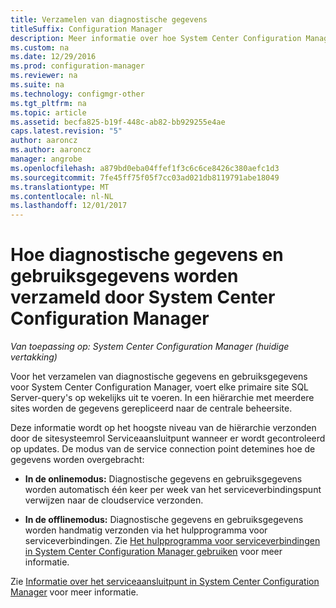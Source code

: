 ```yaml
---
title: Verzamelen van diagnostische gegevens
titleSuffix: Configuration Manager
description: Meer informatie over hoe System Center Configuration Manager diagnostische gegevens en gebruiksgegevens over zichzelf verzamelt.
ms.custom: na
ms.date: 12/29/2016
ms.prod: configuration-manager
ms.reviewer: na
ms.suite: na
ms.technology: configmgr-other
ms.tgt_pltfrm: na
ms.topic: article
ms.assetid: becfa825-b19f-448c-ab82-bb929255e4ae
caps.latest.revision: "5"
author: aaroncz
ms.author: aaroncz
manager: angrobe
ms.openlocfilehash: a879bd0eba04ffef1f3c6c6ce8426c380aefc1d3
ms.sourcegitcommit: 7fe45ff75f05f7cc03ad021db8119791abe18049
ms.translationtype: MT
ms.contentlocale: nl-NL
ms.lasthandoff: 12/01/2017
---
```

# <a name="how-diagnostics-and-usage-data-is-collected-by-system-center-configuration-manager"></a>Hoe diagnostische gegevens en gebruiksgegevens worden verzameld door System Center Configuration Manager

*Van toepassing op: System Center Configuration Manager (huidige vertakking)*

Voor het verzamelen van diagnostische gegevens en gebruiksgegevens voor System Center Configuration Manager, voert elke primaire site SQL Server-query's op wekelijks uit te voeren. In een hiërarchie met meerdere sites worden de gegevens gerepliceerd naar de centrale beheersite.  

Deze informatie wordt op het hoogste niveau van de hiërarchie verzonden door de sitesysteemrol Serviceaansluitpunt wanneer er wordt gecontroleerd op updates. De modus van de service connection point detemines hoe de gegevens worden overgebracht:  

-   **In de onlinemodus:** Diagnostische gegevens en gebruiksgegevens worden automatisch één keer per week van het serviceverbindingspunt verwijzen naar de cloudservice verzonden.  

-   **In de offlinemodus:** Diagnostische gegevens en gebruiksgegevens worden handmatig verzonden via het hulpprogramma voor serviceverbindingen. Zie [Het hulpprogramma voor serviceverbindingen in System Center Configuration Manager gebruiken](../../../core/servers/manage/use-the-service-connection-tool.md) voor meer informatie.  

Zie [Informatie over het serviceaansluitpunt in System Center Configuration Manager](../../../core/servers/deploy/configure/about-the-service-connection-point.md) voor meer informatie.  
